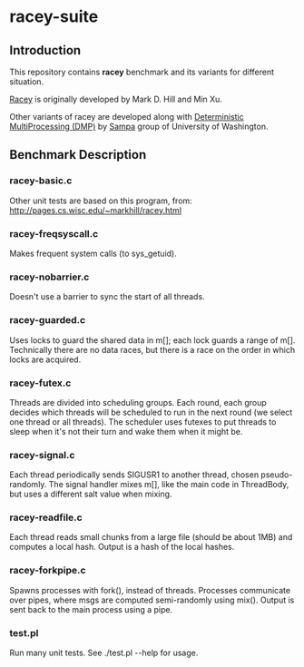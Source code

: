 # racey-suite

## Introduction

This repository contains **racey** benchmark and its variants for different situation.

[Racey](http://pages.cs.wisc.edu/~markhill/racey.html) is originally developed by Mark D. Hill and Min Xu.

Other variants of racey are developed along with [Deterministic MultiProcessing (DMP)](http://sampa.cs.washington.edu/research/dmp.html) by [Sampa](http://sampa.cs.washington.edu/) group of University of Washington.

## Benchmark Description

### racey-basic.c

Other unit tests are based on this program, from:
http://pages.cs.wisc.edu/~markhill/racey.html

### racey-freqsyscall.c

Makes frequent system calls (to sys_getuid).

### racey-nobarrier.c

Doesn't use a barrier to sync the start of all threads.

### racey-guarded.c

Uses locks to guard the shared data in m[]; each lock
guards a range of m[].  Technically there are no data
races, but there is a race on the order in which locks
are acquired.

### racey-futex.c

Threads are divided into scheduling groups.  Each round,
each group decides which threads will be scheduled to run
in the next round (we select one thread or all threads).
The scheduler uses futexes to put threads to sleep when
it's not their turn and wake them when it might be.

### racey-signal.c

Each thread periodically sends SIGUSR1 to another thread,
chosen pseudo-randomly.  The signal handler mixes m[],
like the main code in ThreadBody, but uses a different
salt value when mixing.

### racey-readfile.c

Each thread reads small chunks from a large file (should
be about 1MB) and computes a local hash.  Output is a hash
of the local hashes.

### racey-forkpipe.c

Spawns processes with fork(), instead of threads.  Processes
communicate over pipes, where msgs are computed semi-randomly
using mix().  Output is sent back to the main process using
a pipe.

### test.pl

Run many unit tests.  See ./test.pl --help for usage.

